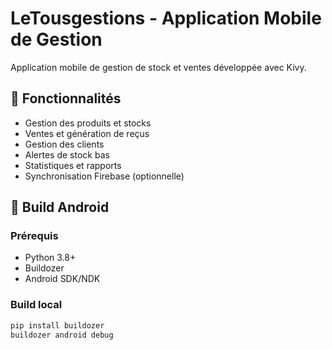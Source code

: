 # LeTousgestions - Application Mobile de Gestion

Application mobile de gestion de stock et ventes développée avec Kivy.

## 🚀 Fonctionnalités

- Gestion des produits et stocks
- Ventes et génération de reçus
- Gestion des clients
- Alertes de stock bas
- Statistiques et rapports
- Synchronisation Firebase (optionnelle)

## 📱 Build Android

### Prérequis
- Python 3.8+
- Buildozer
- Android SDK/NDK

### Build local
```bash
pip install buildozer
buildozer android debug
